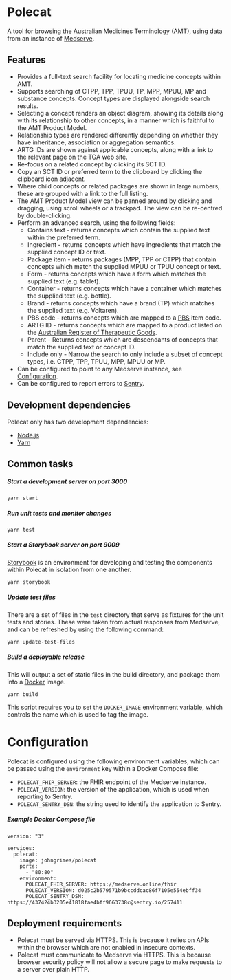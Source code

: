 # Polecat

A tool for browsing the Australian Medicines Terminology (AMT), using data from
an instance of [Medserve](http://medserve.online).

## Features

* Provides a full-text search facility for locating medicine concepts within
  AMT.
* Supports searching of CTPP, TPP, TPUU, TP, MPP, MPUU, MP and substance
  concepts.
  Concept types are displayed alongside search results.
* Selecting a concept renders an object diagram, showing its details along with
  its relationship to other concepts, in a manner which is faithful to the AMT
  Product Model.
* Relationship types are rendered differently depending on whether they have
  inheritance, association or aggregation semantics.
* ARTG IDs are shown against applicable concepts, along with a link to the
  relevant page on the TGA web site.
* Re-focus on a related concept by clicking its SCT ID.
* Copy an SCT ID or preferred term to the clipboard by clicking the clipboard
  icon adjacent.
* Where child concepts or related packages are shown in large numbers, these
  are grouped with a link to the full listing.
* The AMT Product Model view can be panned around by clicking and dragging,
  using scroll wheels or a trackpad. The view can be re-centred by
  double-clicking.
* Perform an advanced search, using the following fields:
  * Contains text - returns concepts which contain the supplied text within the preferred term.
  * Ingredient - returns concepts which have ingredients that match the supplied concept ID or text.
  * Package item - returns packages (MPP, TPP or CTPP) that contain concepts which match the supplied MPUU or TPUU concept or text.
  * Form - returns concepts which have a form which matches the supplied text (e.g. tablet).
  * Container - returns concepts which have a container which matches the supplied text (e.g. bottle).
  * Brand - returns concepts which have a brand (TP) which matches the supplied text (e.g. Voltaren).
  * PBS code - returns concepts which are mapped to a [PBS](https://pbs.gov.au/) item code.
  * ARTG ID - returns concepts which are mapped to a product listed on the [Australian Register of Therapeutic Goods](https://www.tga.gov.au/australian-register-therapeutic-goods).
  * Parent - Returns concepts which are descendants of concepts that match the supplied text or concept ID.
  * Include only - Narrow the search to only include a subset of concept types, i.e. CTPP, TPP, TPUU, MPP, MPUU or MP.
* Can be configured to point to any Medserve instance, see
  [Configuration](#configuration).
* Can be configured to report errors to [Sentry](https://sentry.io).

## Development dependencies

Polecat only has two development dependencies:

* [Node.js](https://nodejs.org/)
* [Yarn](https://yarnpkg.com/)

## Common tasks

##### Start a development server on port 3000

```
yarn start
```

##### Run unit tests and monitor changes

```
yarn test
```

##### Start a Storybook server on port 9009

[Storybook](https://storybook.js.org/) is an environment for developing and
testing the components within Polecat in isolation from one another.

```
yarn storybook
```

##### Update test files

There are a set of files in the `test` directory that serve as fixtures for the
unit tests and stories. These were taken from actual responses from Medserve,
and can be refreshed by using the following command:

```
yarn update-test-files
```

##### Build a deployable release

This will output a set of static files in the build directory, and package them into a [Docker](https://www.docker.com/) image.

```
yarn build
```

This script requires you to set the `DOCKER_IMAGE` environment variable, which controls the name which is used to tag the image.

# Configuration

Polecat is configured using the following environment variables, which can be
passed using the `environment` key within a Docker Compose file:

* `POLECAT_FHIR_SERVER`: the FHIR endpoint of the Medserve instance.
* `POLECAT_VERSION`: the version of the application, which is used when
  reporting to Sentry.
* `POLECAT_SENTRY_DSN`: the string used to identify the application to Sentry.

##### Example Docker Compose file

```
version: "3"

services:
  polecat:
    image: johngrimes/polecat
    ports:
      - "80:80"
    environment:
      POLECAT_FHIR_SERVER: https://medserve.online/fhir
      POLECAT_VERSION: d025c2b579571b9bccddcac86f7105e554ebff34
      POLECAT_SENTRY_DSN: https://437424b3205e41818fae4bff9663738c@sentry.io/257411
```

## Deployment requirements

* Polecat must be served via HTTPS. This is because it relies on APIs within the
  browser which are not enabled in insecure contexts.
* Polecat must communicate to Medserve via HTTPS. This is because browser
  security policy will not allow a secure page to make requests to a server
  over plain HTTP.
